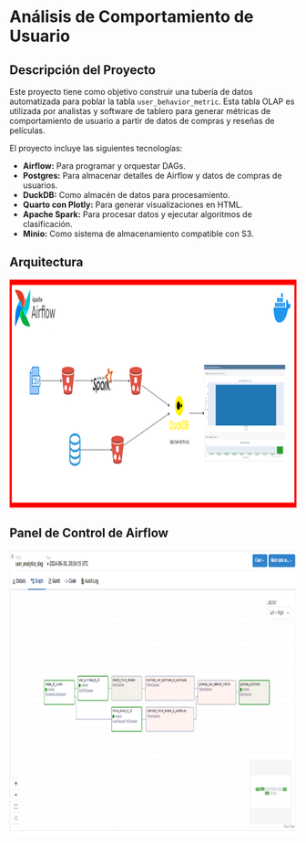 # Análisis de Comportamiento de Usuario

## Descripción del Proyecto

Este proyecto tiene como objetivo construir una tubería de datos automatizada para poblar la tabla `user_behavior_metric`. Esta tabla OLAP es utilizada por analistas y software de tablero para generar métricas de comportamiento de usuario a partir de datos de compras y reseñas de películas. 

El proyecto incluye las siguientes tecnologías:
- **Airflow:** Para programar y orquestar DAGs.
- **Postgres:** Para almacenar detalles de Airflow y datos de compras de usuarios.
- **DuckDB:** Como almacén de datos para procesamiento.
- **Quarto con Plotly:** Para generar visualizaciones en HTML.
- **Apache Spark:** Para procesar datos y ejecutar algoritmos de clasificación.
- **Minio:** Como sistema de almacenamiento compatible con S3.


## Arquitectura
<img src="https://github.com/aalvaropc/etl-airflow-pyspark/blob/main/images/diagrama.png" alt="Texto alternativo" width="800" height="400">

## Panel de Control de Airflow
<img src="https://github.com/aalvaropc/etl-airflow-pyspark/blob/main/images/airflow.png" alt="Texto alternativo" width="800" height="500">


